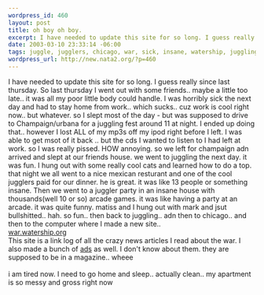 ```yaml
--- 
wordpress_id: 460
layout: post
title: oh boy oh boy.
excerpt: I have needed to update this site for so long. I guess really since last thursday. So last thursday I went out with some friends.. maybe a little too late.. it was all my poor little body could handle. I was horribly sick the next day and had to stay home from work.. which sucks.. cuz work is cool right now.. but whatever. so I slept most of the day - but was supposed to drive to Champaign/urbana...
date: 2003-03-10 23:33:14 -06:00
tags: juggle, jugglers, chicago, war, sick, insane, watership, juggling, games, matiss, ipod
wordpress_url: http://new.nata2.org/?p=460
---
```

I have needed to update this site for so long. I guess really since last thursday. So last thursday I went out with some friends.. maybe a little too late.. it was all my poor little body could handle. I was horribly sick the next day and had to stay home from work.. which sucks.. cuz work is cool right now.. but whatever. so I slept most of the day - but was supposed to drive to Champaign/urbana for a juggling fest around 11 at night. I ended up doing that.. however I lost ALL of my mp3s off my ipod right before I left. I was able to get msot of it back .. but the cds I wanted to listen to I had left at work. so I was really pissed. HOW annoying. so we left for champaign adn arrived and slept at our friends house. we went to juggling the next day. it was fun. I hung out with some really cool cats and learned how to do a top. that night we all went to a nice mexican resturant and one of the cool jugglers paid for our dinner. he is great. it was like 13 people or something insane. Then we went to a juggler party in an insane house with thousands(well 10 or so) arcade games. it was like having a party at an arcade. it was quite funny. matiss and I hung out with mark and jsut bullshitted.. hah. so fun.. then back to juggling.. adn then to chicago.. and then to the computer where I made a new site.. <br/><a href="http://war.watership.org/">war.watership.org</a><br/>This site is a link log of all the crazy news articles I read about the war. I also made a bunch of <a href="http://www.dopeman.org/ads/">ads</a> as well. I don't know about them. they are supposed to be in a magazine.. wheee<br/><br/>i am tired now. I need to go home and sleep.. actually clean.. my apartment is so messy and gross right now

